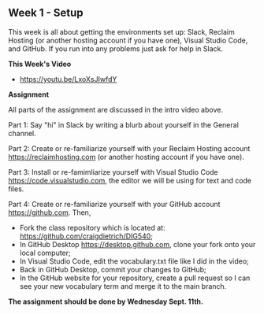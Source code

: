 ## Week 1 - Setup

This week is all about getting the environments set up: Slack, Reclaim Hosting (or another hosting account if you have one), Visual Studio Code, and GitHub. If you run into any problems just ask for help in Slack.

**This Week's Video**

- <https://youtu.be/LxoXsJIwfdY>

**Assignment**

All parts of the assignment are discussed in the intro video above.

Part 1: Say "hi" in Slack by writing a blurb about yourself in the General channel.

Part 2: Create or re-familiarize yourself with your Reclaim Hosting account <https://reclaimhosting.com> (or another hosting account if you have one).

Part 3: Install or re-famimliarize yourself with Visual Studio Code <https://code.visualstudio.com>, the editor we will be using for text and code files.

Part 4: Create or re-familiarize yourself with your GitHub account <https://github.com>. Then, 
- Fork the class repository which is located at: <https://github.com/craigdietrich/DIG540>;
- In GitHub Desktop <https://desktop.github.com>, clone your fork onto your local computer;
- In Visual Studio Code, edit the vocabulary.txt file like I did in the video;
- Back in GitHub Desktop, commit your changes to GitHub;
- In the GitHub website for your repository, create a pull request so I can see your new vocabulary term and merge it to the main branch.

**The assignment should be done by Wednesday Sept. 11th.**
